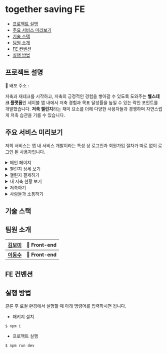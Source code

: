 # together saving FE

* [프로젝트 설명](#프로젝트-설명)
* [주요 서비스 미리보기](#주요-서비스-미리보기)
* [기술 스택](#기술-스택)
* [팀원 소개](#팀원-소개)
* [FE 컨벤션](#FE-컨벤션)
* [실행 방법](#실행-방법)

## 프로젝트 설명

🔗 배포 주소 : 

저축과 재테크를 시작하고, 저축의 긍정적인 경험을 쌓아갈 수 있도록 도와주는 **웰스테크 플랫폼**인 세이블 앱 내에서 저축 경험과 
목표 달성률을 높일 수 있는 락인 포인트를 개발했습니다. **저축 챌린지**라는 재미 요소를 더해 다양한 사용자들과 경쟁하며 
자연스럽게 저축 습관을 기를 수 있습니다.

## 주요 서비스 미리보기

저희 서비스는 앱 내 서비스 개발이라는 특성 상 로그인과 회원가입 절차가 따로 없이 로그인 된 사용자입니다.

<details>
  <summary>메인 페이지</summary>
</details>
<details>
  <summary>챌린지 상세 보기</summary>
</details>
<details>
  <summary>챌린지 결제하기</summary>
</details>
<details>
  <summary>내 저축 현황 보기</summary>
</details>
<details>
  <summary>저축하기</summary>
</details>
<details>
  <summary>사람들과 소통하기</summary>
</details>

## 기술 스택

## 팀원 소개

| [김보미](https://github.com/bxxmi)   | 🎨 Front-end |
| ----------------------------------------- | ------------- |
| **[이동수](https://github.com/sonicce99)**      | **🎨 Front-end**   |

## FE 컨벤션

## 실행 방법

클론 후 로컬 환경에서 실행할 때 아래 명령어를 입력하시면 됩니다.

* 패키지 설치

```
$ npm i
```

* 프로젝트 실행

```
$ npm run dev
```

